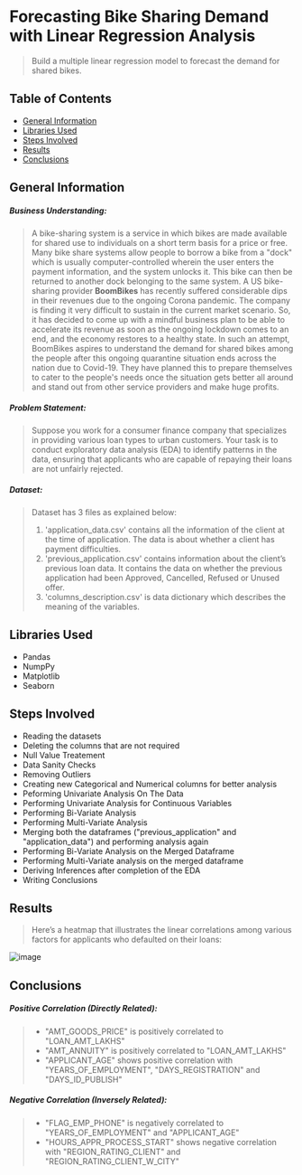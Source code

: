 # Forecasting Bike Sharing Demand with Linear Regression Analysis
> Build a multiple linear regression model to forecast the demand for shared bikes.


## Table of Contents
* [General Information](#general-information)
* [Libraries Used](#libraries-used)
* [Steps Involved](#steps-involved)
* [Results](#results)
* [Conclusions](#conclusions)


## General Information

##### **Business Understanding**:
> A bike-sharing system is a service in which bikes are made available for shared use to individuals on a short term basis for a price or free. Many bike share systems allow people to borrow a bike from a "dock" which is usually computer-controlled wherein the user enters the payment information, and the system unlocks it. This bike can then be returned to another dock belonging to the same system. A US bike-sharing provider **BoomBikes** has recently suffered considerable dips in their revenues due to the ongoing Corona pandemic. The company is finding it very difficult to sustain in the current market scenario. So, it has decided to come up with a mindful business plan to be able to accelerate its revenue as soon as the ongoing lockdown comes to an end, and the economy restores to a healthy state.
> In such an attempt, BoomBikes aspires to understand the demand for shared bikes among the people after this ongoing quarantine situation ends across the nation due to Covid-19. They have planned this to prepare themselves to cater to the people's needs once the situation gets better all around and stand out from other service providers and make huge profits.


##### **Problem Statement**: 
> Suppose you work for a consumer finance company that specializes in providing various loan types to urban customers. Your task is to conduct exploratory data analysis (EDA) to identify patterns in the data, ensuring that applicants who are capable of repaying their loans are not unfairly rejected.

##### **Dataset**:
> Dataset has 3 files as explained below: 
> 1. 'application_data.csv' contains all the information of the client at the time of application.
The data is about whether a client has payment difficulties.
> 2. 'previous_application.csv' contains information about the client’s previous loan data. It contains the data on whether the previous application had been Approved, Cancelled, Refused or Unused offer.
> 3. 'columns_description.csv' is data dictionary which describes the meaning of the variables.


## Libraries Used

- Pandas
- NumpPy
- Matplotlib
- Seaborn

## Steps Involved

- Reading the datasets
- Deleting the columns that are not required
- Null Value Treatement
- Data Sanity Checks
- Removing Outliers
- Creating new Categorical and Numerical columns for better analysis
- Peforming Univariate Analysis On The Data
- Performing Univariate Analysis for Continuous Variables
- Performing Bi-Variate Analysis
- Performing Multi-Variate Analysis
- Merging both the dataframes ("previous_application" and "application_data") and performing analysis again
- Performing Bi-Variate Analysis on the Merged Dataframe
- Performing Multi-Variate analysis on the merged dataframe
- Deriving Inferences after completion of the EDA
- Writing Conclusions

## Results

> Here’s a heatmap that illustrates the linear correlations among various factors for applicants who defaulted on their loans:

![image](https://github.com/user-attachments/assets/e5086564-28ba-42e2-8c37-17128c7bf186)


## Conclusions

##### Positive Correlation (Directly Related):
> - "AMT_GOODS_PRICE" is positively correlated to "LOAN_AMT_LAKHS"
> - "AMT_ANNUITY" is positively correlated to "LOAN_AMT_LAKHS"
> - "APPLICANT_AGE" shows positive correlation with "YEARS_OF_EMPLOYMENT", "DAYS_REGISTRATION" and "DAYS_ID_PUBLISH"


##### Negative Correlation (Inversely Related):
> - "FLAG_EMP_PHONE" is negatively correlated to "YEARS_OF_EMPLOYMENT" and "APPLICANT_AGE"
> - "HOURS_APPR_PROCESS_START" shows negative correlation with "REGION_RATING_CLIENT" and "REGION_RATING_CLIENT_W_CITY"
